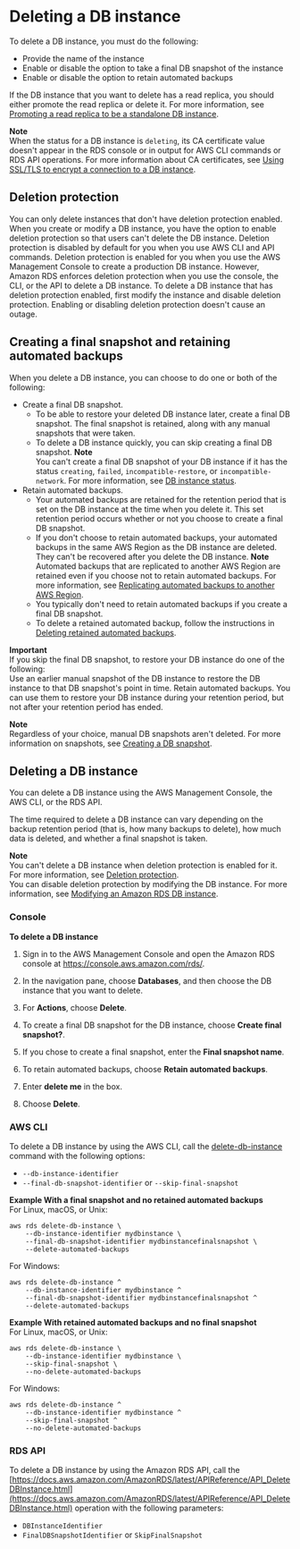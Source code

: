 # Deleting a DB instance<a name="USER_DeleteInstance"></a>

To delete a DB instance, you must do the following:
+ Provide the name of the instance
+ Enable or disable the option to take a final DB snapshot of the instance
+ Enable or disable the option to retain automated backups

If the DB instance that you want to delete has a read replica, you should either promote the read replica or delete it\. For more information, see [Promoting a read replica to be a standalone DB instance](USER_ReadRepl.md#USER_ReadRepl.Promote)\. 

**Note**  
When the status for a DB instance is `deleting`, its CA certificate value doesn't appear in the RDS console or in output for AWS CLI commands or RDS API operations\. For more information about CA certificates, see [Using SSL/TLS to encrypt a connection to a DB instance](UsingWithRDS.SSL.md)\.

## Deletion protection<a name="USER_DeleteInstance.DeletionProtection"></a>

You can only delete instances that don't have deletion protection enabled\. When you create or modify a DB instance, you have the option to enable deletion protection so that users can't delete the DB instance\. Deletion protection is disabled by default for you when you use AWS CLI and API commands\. Deletion protection is enabled for you when you use the AWS Management Console to create a production DB instance\. However, Amazon RDS enforces deletion protection when you use the console, the CLI, or the API to delete a DB instance\. To delete a DB instance that has deletion protection enabled, first modify the instance and disable deletion protection\. Enabling or disabling deletion protection doesn't cause an outage\.

## Creating a final snapshot and retaining automated backups<a name="USER_DeleteInstance.Snapshot"></a>

When you delete a DB instance, you can choose to do one or both of the following:
+ Create a final DB snapshot\.
  + To be able to restore your deleted DB instance later, create a final DB snapshot\. The final snapshot is retained, along with any manual snapshots that were taken\.
  + To delete a DB instance quickly, you can skip creating a final DB snapshot\.
**Note**  
You can't create a final DB snapshot of your DB instance if it has the status `creating`, `failed`, `incompatible-restore`, or `incompatible-network`\. For more information, see [DB instance status](Overview.DBInstance.Status.md)\.
+ Retain automated backups\.
  + Your automated backups are retained for the retention period that is set on the DB instance at the time when you delete it\. This set retention period occurs whether or not you choose to create a final DB snapshot\.
  + If you don't choose to retain automated backups, your automated backups in the same AWS Region as the DB instance are deleted\. They can't be recovered after you delete the DB instance\.
**Note**  
Automated backups that are replicated to another AWS Region are retained even if you choose not to retain automated backups\. For more information, see [Replicating automated backups to another AWS Region](USER_ReplicateBackups.md)\.
  + You typically don't need to retain automated backups if you create a final DB snapshot\.
  + To delete a retained automated backup, follow the instructions in [Deleting retained automated backups](USER_WorkingWithAutomatedBackups.md#USER_WorkingWithAutomatedBackups-Deleting)\.

**Important**  
If you skip the final DB snapshot, to restore your DB instance do one of the following:  
Use an earlier manual snapshot of the DB instance to restore the DB instance to that DB snapshot's point in time\.
Retain automated backups\. You can use them to restore your DB instance during your retention period, but not after your retention period has ended\.

**Note**  
Regardless of your choice, manual DB snapshots aren't deleted\. For more information on snapshots, see [Creating a DB snapshot](USER_CreateSnapshot.md)\.

## Deleting a DB instance<a name="USER_DeleteInstance.Deleting"></a>

You can delete a DB instance using the AWS Management Console, the AWS CLI, or the RDS API\.

The time required to delete a DB instance can vary depending on the backup retention period \(that is, how many backups to delete\), how much data is deleted, and whether a final snapshot is taken\.

**Note**  
You can't delete a DB instance when deletion protection is enabled for it\. For more information, see [Deletion protection](#USER_DeleteInstance.DeletionProtection)\.  
You can disable deletion protection by modifying the DB instance\. For more information, see [Modifying an Amazon RDS DB instance](Overview.DBInstance.Modifying.md)\.

### Console<a name="USER_DeleteInstance.CON"></a>

**To delete a DB instance**

1. Sign in to the AWS Management Console and open the Amazon RDS console at [https://console\.aws\.amazon\.com/rds/](https://console.aws.amazon.com/rds/)\.

1. In the navigation pane, choose **Databases**, and then choose the DB instance that you want to delete\.

1. For **Actions**, choose **Delete**\.

1. To create a final DB snapshot for the DB instance, choose **Create final snapshot?**\.

1. If you chose to create a final snapshot, enter the **Final snapshot name**\.

1. To retain automated backups, choose **Retain automated backups**\.

1. Enter **delete me** in the box\.

1. Choose **Delete**\.

### AWS CLI<a name="USER_DeleteInstance.CLI"></a>

To delete a DB instance by using the AWS CLI, call the [delete\-db\-instance](https://docs.aws.amazon.com/cli/latest/reference/rds/delete-db-instance.html) command with the following options:
+ `--db-instance-identifier`
+ `--final-db-snapshot-identifier` or `--skip-final-snapshot`

**Example With a final snapshot and no retained automated backups**  
For Linux, macOS, or Unix:  

```
aws rds delete-db-instance \
    --db-instance-identifier mydbinstance \
    --final-db-snapshot-identifier mydbinstancefinalsnapshot \
    --delete-automated-backups
```
For Windows:  

```
aws rds delete-db-instance ^
    --db-instance-identifier mydbinstance ^
    --final-db-snapshot-identifier mydbinstancefinalsnapshot ^
    --delete-automated-backups
```

**Example With retained automated backups and no final snapshot**  
For Linux, macOS, or Unix:  

```
aws rds delete-db-instance \
    --db-instance-identifier mydbinstance \
    --skip-final-snapshot \
    --no-delete-automated-backups
```
For Windows:  

```
aws rds delete-db-instance ^
    --db-instance-identifier mydbinstance ^
    --skip-final-snapshot ^
    --no-delete-automated-backups
```

### RDS API<a name="USER_DeleteInstance.API"></a>

To delete a DB instance by using the Amazon RDS API, call the [https://docs.aws.amazon.com/AmazonRDS/latest/APIReference/API_DeleteDBInstance.html](https://docs.aws.amazon.com/AmazonRDS/latest/APIReference/API_DeleteDBInstance.html) operation with the following parameters:
+ `DBInstanceIdentifier`
+ `FinalDBSnapshotIdentifier` or `SkipFinalSnapshot`